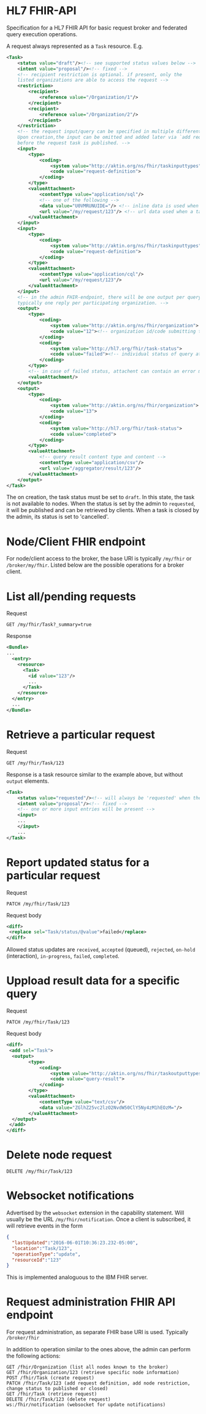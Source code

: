
HL7 FHIR-API
============

Specification for a HL7 FHIR API for basic request broker and federated query execution operations.

A request always represented as a `Task` resource. E.g.
```xml
<Task>
	<status value="draft"/><!-- see supported status values below -->
	<intent value="proposal"/><!-- fixed -->
	<!-- recipient restriction is optional. if present, only the
	listed organizations are able to access the request -->
	<restriction>
		<recipient>
			<reference value="/Organization/1"/>
		</recipient>
		<recipient>
			<reference value="/Organization/2"/>
		</recipient>
	</restriction>
	<!-- the request input/query can be specified in multiple different definition media types.
	Upon creation,the input can be omitted and added later via `add request definition` operation
	before the request task is published. -->
	<input>
		<type>
			<coding>
				<system value="http://aktin.org/ns/fhir/taskinputtypes">
				<code value="request-definition">
			</coding>
		</type>
		<valueAttachment>
			<contentType value="application/sql"/>
			<!-- one of the following -->
			<data value="U0VMRUNUIDE="/> <!-- inline data is used when submitting a request definition syntax -->
			<url value="/my/request/123"/> <!-- url data used when a task is retrieved. the content type must be specified during retrieval -->
		</valueAttachment>
	</input>
	<input>
		<type>
			<coding>
				<system value="http://aktin.org/ns/fhir/taskinputtypes">
				<code value="request-definition">
			</coding>
		</type>
		<valueAttachment>
			<contentType value="application/cql"/>
			<url value="/my/request/123"/>
		</valueAttachment>
	</input>
	<!-- in the admin FHIR-endpoint, there will be one output per query response. 
	typically one reply per participating organization. -->
	<output>
		<type>
			<coding>
				<system value="http://aktin.org/ns/fhir/organization">
				<code value="12"><!-- organization id/code submitting the result -->
			</coding>
			<coding>
				<system value="http://hl7.org/fhir/task-status">
				<code value="failed"><!-- individual status of query at specified organization --> 
			</coding>
		</type>
		<!-- in case of failed status, attachent can contain an error message or might be empty -->
		<valueAttachment/>
	</output>
	<output>
		<type>
			<coding>
				<system value="http://aktin.org/ns/fhir/organization">
				<code value="13">
			</coding>
			<coding>
				<system value="http://hl7.org/fhir/task-status">
				<code value="completed">
			</coding>
		</type>
		<valueAttachment>
			<!-- query result content type and content -->
			<contentType value="application/csv"/>
			<url value="/aggregator/result/123"/>
		</valueAttachment>
	</output>
</Task>

```
The on creation, the task status must be set to `draft`. In this state,
the task is not available to nodes. When the status is set by the admin to `requested`, 
it will be published and can be retrieved by clients.
When a task is closed by the admin, its status is set to 'cancelled'.


Node/Client FHIR endpoint
=========================

For node/client access to the broker, the base URI is typically `/my/fhir` or `/broker/my/fhir`.
Listed below are the possible operations for a broker client.

# List all/pending requests
Request
```
GET /my/fhir/Task?_summary=true
```
Response
```xml
<Bundle>
...
  <entry>
    <resource>
      <Task>
        <id value="123"/>
        ...
      </Task>
    </resource>
  </entry>
  ...
</Bundle>
```

# Retrieve a particular request
Request
```
GET /my/fhir/Task/123
```
Response is a task resource similar to the example above, but without `output` elements.

```xml
<Task>
	<status value="requested"/><!-- will always be 'requested' when the task is available to the node initially -->
	<intent value="proposal"/><!-- fixed -->
	<!-- one or more input entries will be present -->
	<input>
	...
	</input>
	...
</Task>
```

# Report updated status for a particular request
Request
```
PATCH /my/fhir/Task/123
```
Request body
```xml
<diff>
 <replace sel="Task/status/@value">failed</replace>
</diff>
```
Allowed status updates are `received`, `accepted` (queued), `rejected`, `on-hold` (interaction), `in-progress`, `failed`, `completed`.



# Uppload result data for a specific query
Request
```
PATCH /my/fhir/Task/123
```
Request body
```xml
<diff>
 <add sel="Task">
  <output>
		<type>
			<coding>
				<system value="http://aktin.org/ns/fhir/taskoutputtypes">
				<code value="query-result">
			</coding>
		</type>
		<valueAttachment>
			<contentType value="text/csv"/>
			<data value="ZGlhZ25vc2lzO2NvdW50ClY5Ny4zM1hEOzM="/>
		</valueAttachment>
  </output>
 </add>
</diff>
```

# Delete node request
```
DELETE /my/fhir/Task/123
```

# Websocket notifications
Advertised by the `websocket` extension in the capability statement.
Will usually be the URL `/my/fhir/notification`.
Once a client is subscribed, it will retrieve events in the form
```json
{
  "lastUpdated":"2016-06-01T10:36:23.232-05:00",
  "location":"Task/123",
  "operationType":"update",
  "resourceId":"123"
}
```
This is implemented analoguous to the IBM FHIR server.


Request administration FHIR API endpoint
========================================
For request administration, as separate FHIR base URI is used. Typically `/broker/fhir`


In addition to operation similar to the ones above, the admin can perform the following actions:
```
GET /fhir/Organization (list all nodes known to the broker)
GET /fhir/Organization/123 (retrieve specific node information)
POST /fhir/Task (create request)
PATCH /fhir/Task/123 (add request definition, add node restriction, change status to published or closed)
GET /fhir/Task (retrieve request)
DELETE /fhir/Task/123 (delete request)
ws:/fhir/notification (websocket for update notifications)
```
